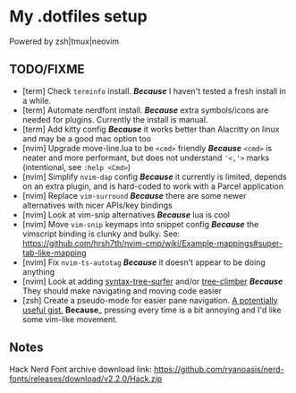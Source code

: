 # My .dotfiles setup

Powered by zsh|tmux|neovim

## TODO/FIXME

 * [term] Check `terminfo` install. ___Because___ I haven't tested a fresh install in a while.
 * [term] Automate nerdfont install. ___Because___ extra symbols/icons are needed for plugins. Currently the install is manual.
 * [term] Add kitty config ___Because___ it works better than Alacritty on linux and may be a good mac option too
 * [nvim] Upgrade move-line.lua to be `<cmd>` friendly ___Because___ `<cmd>` is neater and more performant, but does not understand `'<,'>` marks (intentional, see `:help <Cmd>`)
 * [nvim] Simplify `nvim-dap` config ___Because___ it currently is limited, depends on an extra plugin, and is hard-coded to work with a Parcel application
 * [nvim] Replace `vim-surround` ___Because___ there are some newer alternatives with nicer APIs/key bindings
 * [nvim] Look at vim-snip alternatives ___Because___ lua is cool
 * [nvim] Move `vim-snip` keymaps into snippet config ___Because___ the vimscript binding is clunky and bulky. See: https://github.com/hrsh7th/nvim-cmp/wiki/Example-mappings#super-tab-like-mapping
 * [nvim] Fix `nvim-ts-autotag` ___Because___ it doesn't appear to be doing anything
 * [nvim] Look at adding [syntax-tree-surfer](https://github.com/ziontee113/syntax-tree-surfer) and/or [tree-climber](https://github.com/drybalka/tree-climber.nvim) ___Because___ They should make navigating and moving code easier
 * [zsh] Create a pseudo-mode for easier pane navigation. [A potentially useful gist.](https://gist.github.com/samoshkin/05e65f7f1c9b55d3fc7690b59d678734) __Because___ pressing <C-b> every time is a bit annoying and I'd like some vim-like movement.

## Notes

Hack Nerd Font archive download link: https://github.com/ryanoasis/nerd-fonts/releases/download/v2.2.0/Hack.zip
